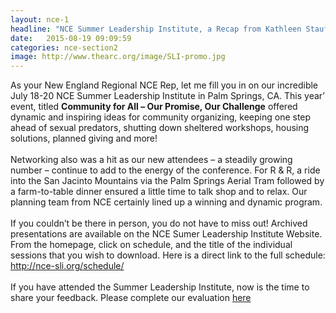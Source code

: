 ```yaml
---
layout: nce-1
headline: "NCE Summer Leadership Institute, a Recap from Kathleen Stauffer"
date:   2015-08-19 09:09:59
categories: nce-section2
image: http://www.thearc.org/image/SLI-promo.jpg
---
```

As your New England Regional NCE Rep, let me fill you in on our incredible July 18-20 NCE Summer Leadership Institute in Palm Springs, CA. This year’ event, titled <b>Community for All – Our Promise, Our Challenge</b> offered dynamic and inspiring ideas for community organizing, keeping one step ahead of sexual predators, shutting down sheltered workshops, housing solutions, planned giving and more!
<br><br> 
Networking also was a hit as our new attendees – a steadily growing number – continue to add to the energy of the conference. For R & R, a ride into the San Jacinto Mountains via the Palm Springs Aerial Tram followed by a farm-to-table dinner ensured a little time to talk shop and to relax. Our planning team from NCE certainly lined up a winning and dynamic program.
<br><br> 
If you couldn’t be there in person, you do not have to miss out! Archived presentations are available on the NCE Sumer Leadership Institute Website. From the homepage, click on schedule, and the title of the individual sessions that you wish to download. Here is a direct link to the full schedule: <a href="http://nce-sli.org/schedule/">http://nce-sli.org/schedule/</a> 
<br><br> 
If you have attended the Summer Leadership Institute, now is the time to share your feedback. Please complete our evaluation <a href="https://www.surveymonkey.com/r/PHNGVTY">here</a>